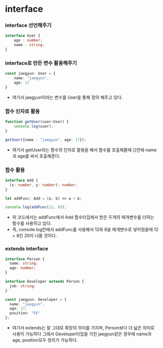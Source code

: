 # interface

### interface 선언해주기
``` ts
interface User {
    age : number;
    name : string;
}
```

### interface로 만든 변수 활용해주기
``` ts
const jaegyun: User = {
    name: "jaegyun",
    age: 17
}
```
- 여기서 jaegyun이라는 변수를 User을 통해 정의 해주고 있다.

### 함수 인자로 활용
``` ts
function getUser(user:User) {
    console.log(user);
}

getUser({name : "jaegyun", age: 17});
```
- 여기서 getUser라는 함수의 인자로 활용을 해서 함수를 호출해줄때 {}안에 name과 age를 써서 호출해준다.

### 함수 활용
``` ts
interface Add {
  (x: number, y: number): number;
}

let addFunc: Add = (a, b) => a + b;

console.log(addFunc(12, 8));
```

- 위 코드에서는 addFunc에서 Add 함수타입에서 받은 두개의 매개변수를 더하는 함수를 사용하고 있다.
- 즉, console.log안에서 addFunc를 사용해서 12와 8을 매개변수로 넣어줬을때 12 + 8인 20이 나올 것이다.

### extends interface
``` ts
interface Person {
  name: string;
  age: number;
}

interface Developer extends Person {
  job: string;
}

const jaegyun: Developer = {
  name: "jaegyun",
  age: 17,
  position: "FE"
};
```

- 여기서 extends는 말 그대로 확장의 의미를 가지며, Person보다 더 넓은 의미로 사용이 가능하다 그래서 Developer타입을 가진 jaegyun같은 경우에 name과 age, position모두 정의가 가능하다.